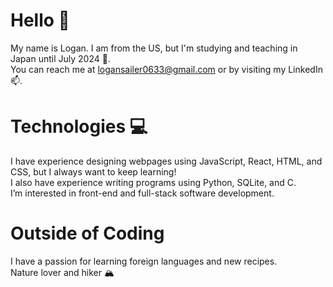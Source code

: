 # Hello 👋
My name is Logan. I am from the US, but I'm studying and teaching in Japan until July 2024 🗾.\
You can reach me at logansailer0633@gmail.com or by visiting my LinkedIn 📫.

# Technologies 💻
I have experience designing webpages using JavaScript, React, HTML, and CSS, but I always want to keep learning!\
I also have experience writing programs using Python, SQLite, and C.\
I’m interested in front-end and full-stack software development.

# Outside of Coding
I have a passion for learning foreign languages and new recipes.\
Nature lover and hiker 🏔️
<!---
logansailer/logansailer is a ✨ special ✨ repository because its `README.md` (this file) appears on your GitHub profile.
You can click the Preview link to take a look at your changes.
--->
